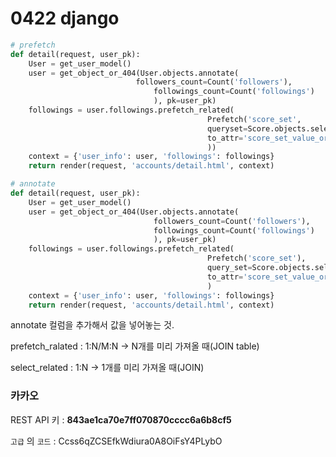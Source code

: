 # 0422 django

```python
# prefetch
def detail(request, user_pk):
    User = get_user_model()
    user = get_object_or_404(User.objects.annotate(
                            followers_count=Count('followers'),
                                followings_count=Count('followings')
                                ), pk=user_pk)
    followings = user.followings.prefetch_related(
                                            Prefetch('score_set',
                                            queryset=Score.objects.select_related('movie').order_by('-value'),
                                            to_attr='score_set_value_order'
                                            ))
    context = {'user_info': user, 'followings': followings}
    return render(request, 'accounts/detail.html', context)
```





```python
# annotate
def detail(request, user_pk):
    User = get_user_model()
    user = get_object_or_404(User.objects.annotate(
                                followers_count=Count('followers'),
                                followings_count=Count('followings')
                                ), pk=user_pk)
    followings = user.followings.prefetch_related(
                                            Prefetch('score_set'),
                                            query_set=Score.objects.select_related('movie').order_by('-value'),
                                            to_attr='score_set_value_order'
                                            )
    context = {'user_info': user, 'followings': followings}
    return render(request, 'accounts/detail.html', context)
```



annotate 컬럼을 추가해서 값을 넣어놓는 것.

prefetch_ralated : 1:N/M:N -> N개를 미리 가져올 때(JOIN table)

select_related : 1:N -> 1개를 미리 가져올 때(JOIN)



### 카카오

REST API 키 : **843ae1ca70e7ff070870cccc6a6b8cf5**

`고급` 의 `코드` : Ccss6qZCSEfkWdiura0A8OiFsY4PLybO